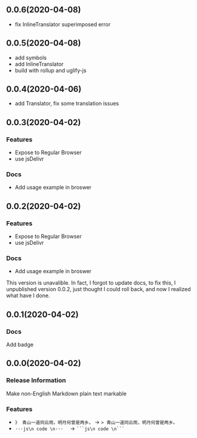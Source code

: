 ## 0.0.6(2020-04-08)

- fix InlineTranslator superimposed error

## 0.0.5(2020-04-08)

- add symbols
- add InlineTranslator
- build with rollup and uglify-js

## 0.0.4(2020-04-06)

- add Translator, fix some translation issues

## 0.0.3(2020-04-02)

### Features

- Expose to Regular Browser
- use jsDelivr

### Docs

- Add usage example in broswer

## 0.0.2(2020-04-02)

### Features

- Expose to Regular Browser
- use jsDelivr

### Docs

- Add usage example in broswer

This version is unavalible. In fact, I forgot to update docs, to fix this, I unpublished version 0.0.2, just thought I could roll back, and now I realized what have I done.

## 0.0.1(2020-04-02)

### Docs

Add badge

## 0.0.0(2020-04-02)

### Release Information

Make non-English Markdown plain text markable

### Features

- ``》 青山一道同云雨，明月何曾是两乡。`` → ``> 青山一道同云雨，明月何曾是两乡。``
- ``···js\n code \n···  `` → `` ```js\n code \n```  `` 